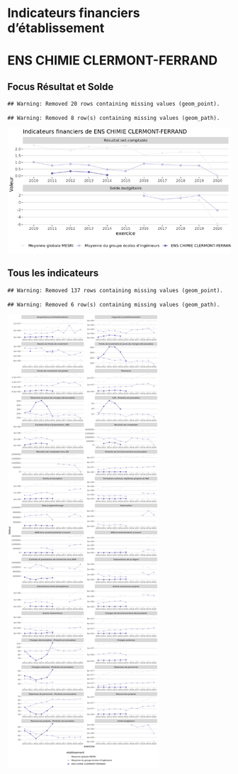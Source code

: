 Indicateurs financiers d’établissement
================

# ENS CHIMIE CLERMONT-FERRAND

## Focus Résultat et Solde

    ## Warning: Removed 20 rows containing missing values (geom_point).

    ## Warning: Removed 8 row(s) containing missing values (geom_path).

![](ens_chimie_clermont_ferrand_files/figure-gfm/etab.focus-1.png)<!-- -->

## Tous les indicateurs

    ## Warning: Removed 137 rows containing missing values (geom_point).

    ## Warning: Removed 6 row(s) containing missing values (geom_path).

![](ens_chimie_clermont_ferrand_files/figure-gfm/etab-1.png)<!-- -->
